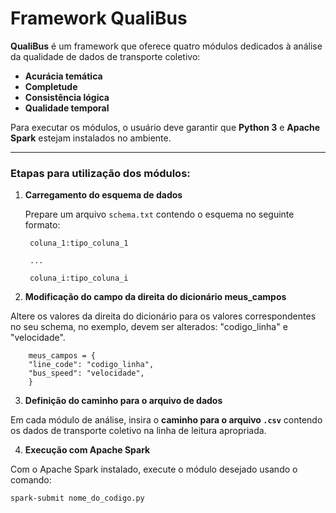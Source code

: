 # Framework **QualiBus**

**QualiBus** é um framework que oferece quatro módulos dedicados à análise da qualidade de dados de transporte coletivo:

- **Acurácia temática**  
- **Completude**  
- **Consistência lógica**  
- **Qualidade temporal**

Para executar os módulos, o usuário deve garantir que **Python 3** e **Apache Spark** estejam instalados no ambiente.

---

### Etapas para utilização dos módulos:

1. **Carregamento do esquema de dados**

   Prepare um arquivo `schema.txt` contendo o esquema no seguinte formato:

        coluna_1:tipo_coluna_1

        ...

        coluna_i:tipo_coluna_i

2. **Modificação do campo da direita do dicionário meus_campos**

Altere os valores da direita do dicionário para os valores correspondentes no seu schema, no exemplo, devem ser alterados: "codigo_linha" e "velocidade".

        meus_campos = {
        "line_code": "codigo_linha",
        "bus_speed": "velocidade",
        }

3. **Definição do caminho para o arquivo de dados**

Em cada módulo de análise, insira o **caminho para o arquivo `.csv`** contendo os dados de transporte coletivo na linha de leitura apropriada.

4. **Execução com Apache Spark**

Com o Apache Spark instalado, execute o módulo desejado usando o comando:

```bash
spark-submit nome_do_codigo.py
